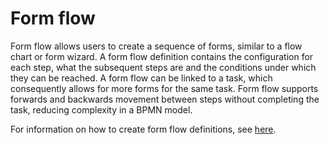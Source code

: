 # Form flow

Form flow allows users to create a sequence of forms, similar to a flow chart or form wizard. A form flow definition
contains the configuration for each step, what the subsequent steps are and the conditions under which they can be
reached. A form flow can be linked to a task, which consequently allows for more forms for the same task. Form flow
supports forwards and backwards movement between steps without completing the task, reducing complexity in a BPMN model.

For information on how to create form flow definitions, see 
[here](/using-valtimo/form-flow/create-form-flow-definition.md).
